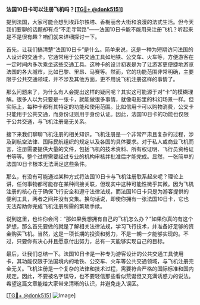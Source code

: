 **法国10日卡可以注册飞机吗？[[TG💪+ @donk5151](https://t.me/s/donk5151)]**

提到法国，大家可能会想到埃菲尔铁塔、香榭丽舍大街和浪漫的法式生活。但今天我们要聊的话题却有点“不走寻常路”——法国10日卡能不能用来注册飞机？听起来是不是很有趣？咱们就来详细探讨一下。

首先，让我们搞清楚“法国10日卡”是什么。简单来说，这是一种为短期访问法国的人设计的交通卡。它通常用于公共交通工具如地铁、公交车、火车等，方便游客在一定时间内多次乘坐这些交通工具。这种卡的设计初衷是为了让游客更便捷地游览法国的各大城市，比如巴黎、里昂、马赛等。然而，它的功能范围非常明确，主要限于公共交通领域，并不涉及其他方面，更不用说飞机注册这样的事情了。

那么问题来了，为什么有人会提出这样的疑问呢？其实这可能源于对“卡”的模糊理解。很多人以为只要是一张卡，就能做很多事情，就像电影里的科幻场景一样。但实际上，每种卡都有其特定的功能和使用范围。比如信用卡可以购物消费，公交卡只能用于公共交通，而身份证则用于身份认证。因此，法国10日卡的功能也仅限于公共交通，与飞机注册毫无关系。

接下来我们聊聊飞机注册的相关知识。飞机注册是一个非常严肃且复杂的过程，涉及到航空法律、国际民航组织的规定以及各国的具体要求。对于私人或商业飞机而言，注册需要提供大量的文件，包括飞机的技术资料、所有权证明、飞行员资格证书等等。整个过程需要经过专业的机构审核并批准后才能完成。显然，一张简单的法国10日卡根本无法满足这些条件。

那么，有没有可能通过某种方式将法国10日卡与飞机注册联系起来呢？理论上讲，任何事物都可能存在某种间接关联，但现实中这种可能性微乎其微。因为飞机注册的核心在于确保飞行安全和遵守法律法规，而法国10日卡只是为游客提供的便利工具，两者之间并没有交集。换句话说，即使你拥有一张法国10日卡，它也无法帮助你完成飞机注册所需的繁琐手续。

说到这里，也许你会问：“那如果我想拥有自己的飞机怎么办？”如果你真的有这个梦想，那么首先要做的就是了解相关法律法规，学习飞行技术，并准备好足够的资金购买飞机。当然，这是一项长期的投资和努力，不是一朝一夕能够实现的。不过，只要你有决心并且愿意付出努力，总有一天能够实现自己的目标。

最后，让我们总结一下。法国10日卡是一种专为游客设计的公共交通工具使用卡，其功能仅限于法国境内的地铁、公交车、火车等公共交通领域，与飞机注册完全无关。飞机注册是一个复杂的法律和技术过程，需要符合严格的国际标准和国内规定。因此，不要被名字误导，也不要轻信那些看似荒诞但又充满诱惑力的说法。希望这篇文章能给大家带来清晰的认识，并避免走入误区。

[[TG💪+ @donk5151](https://t.me/s/donk5151) ![Image](https://i.postimg.cc/rwNCRYN7/Snipaste-2025-04-30-17-27-05.png)]